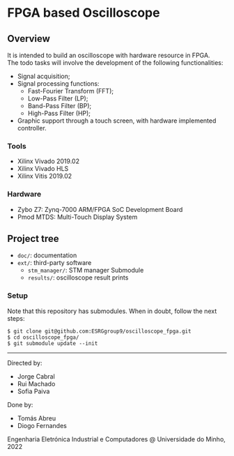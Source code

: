 # FPGA based Oscilloscope

## Overview
It is intended to build an oscilloscope with hardware resource in FPGA. \
The todo tasks will involve the development of the following functionalities:
- Signal acquisition;
- Signal processing functions:
  -  Fast-Fourier Transform (FFT);
  -  Low-Pass Filter (LP);
  -  Band-Pass Filter (BP);
  -  High-Pass Filter (HP);
- Graphic support through a touch screen, with hardware implemented controller.

### Tools
- Xilinx Vivado 2019.02
- Xilinx Vivado HLS
- Xilinx Vitis 2019.02

### Hardware
- Zybo Z7: Zynq-7000 ARM/FPGA SoC Development Board
- Pmod MTDS: Multi-Touch Display System

## Project tree
- `doc/`: documentation
- `ext/`: third-party software
  - `stm_manager/`: STM manager Submodule
  - `results/`: oscilloscope result prints

### Setup
Note that this repository has submodules. When in doubt, follow the next steps:
```shell
$ git clone git@github.com:ESRGgroup9/oscilloscope_fpga.git
$ cd oscilloscope_fpga/
$ git submodule update --init
```
--------
Directed by:
- Jorge Cabral
- Rui Machado
- Sofia Paiva

Done by:
- Tomás Abreu
- Diogo Fernandes

Engenharia Eletrónica Industrial e Computadores @ Universidade do Minho, 2022
